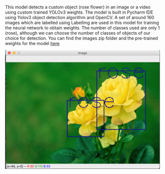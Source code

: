 
This model detects a custom object (rose flower) in an image or a video using custom trained YOLOv3 weights. The model is built in Pycharm IDE using Yolov3 object detection algorithm and OpenCV. A set of around 160 images which are labelled using LabelImg are used in this model for training the neural network to obtain weights. The number of classes used are only 1 (rose), although we can choose the number of classes of objects of our choice for detection.  You can find the images zip folder and the pre-trained weights for the model <a href='https://drive.google.com/drive/folders/1XkKcsguFQ6qwgggkPtDNcOFGsZ6x29ON?usp=sharing'>here</a>






<img src='images/Screenshot 2020-11-09 at 12.41.53 PM.png' />

